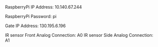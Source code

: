 RaspberryPi IP Address: 10.140.67.244

RaspberryPi Password: pi

Gate IP Address: 130.195.6.196

IR sensor Front Analog Connection: A0
IR sensor Side Analog Connection: A1
